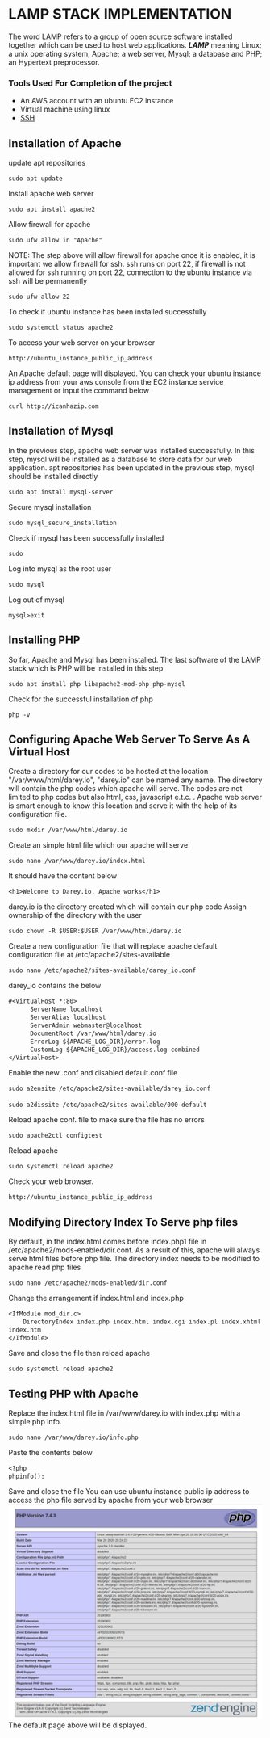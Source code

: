 # LAMP STACK IMPLEMENTATION
The word LAMP refers to a group of open source software installed together which can be used to host web applications.
***LAMP*** meaning Linux; a unix operating system, Apache; a web server, Mysql; a database and PHP; an Hypertext preprocessor.

### Tools Used For Completion of the project
- An AWS account with an ubuntu EC2 instance
- Virtual machine using linux
- [SSH](https://www.digitalocean.com/community/tutorials/how-to-set-up-ssh-keys-on-ubuntu-20-04)

## Installation of Apache
update apt repositories

    sudo apt update
Install apache web server

    sudo apt install apache2
Allow firewall for apache

    sudo ufw allow in "Apache"
NOTE: The step above will allow firewall for apache once it is enabled, it is important we allow firewall for ssh. ssh runs on port 22, if firewall is not allowed for ssh running on port 22, connection to the ubuntu instance via ssh will be permanently

    sudo ufw allow 22
    
To check if ubuntu instance has been installed successfully

    sudo systemctl status apache2

To access your web server on your browser

    http://ubuntu_instance_public_ip_address
An Apache default page will displayed. 
You can check your ubuntu instance ip address from your aws console from the EC2 instance service management or input the command below

    curl http://icanhazip.com

## Installation of Mysql

In the previous step, apache web server was installed successfully. In this step, mysql will be installed as a database to store data for our web application.
apt repositories has been updated in the previous step, mysql should be installed directly

    sudo apt install mysql-server
Secure mysql installation 

    sudo mysql_secure_installation
Check if mysql has been successfully installed

    sudo
Log into mysql as the root user

    sudo mysql
Log out of mysql

    mysql>exit

## Installing PHP

So far, Apache and Mysql has been installed. The last software of the LAMP stack which is PHP will be installed in this step

    sudo apt install php libapache2-mod-php php-mysql
Check for the successful installation of php

    php -v

## Configuring Apache Web Server To Serve As A Virtual Host 
Create a directory for our codes to be hosted at the location "/var/www/html/darey.io", "darey.io" can be named any name. The directory will contain the php codes which apache will serve. The codes are not limited to php codes but also html, css, javascript e.t.c. . Apache web server is smart enough to know this location and serve it with the help of its configuration file.

    sudo mkdir /var/www/html/darey.io
Create an simple html file which our apache will serve

    sudo nano /var/www/darey.io/index.html
It should have the content below


    <h1>Welcone to Darey.io, Apache works</h1>
darey.io is the directory created which will contain our php code
Assign ownership of the directory with the user

    sudo chown -R $USER:$USER /var/www/html/darey.io

Create a new configuration file that will replace apache default configuration file at /etc/apache2/sites-available

    sudo nano /etc/apache2/sites-available/darey_io.conf

darey_io contains the below

    #<VirtualHost *:80>
          ServerName localhost
          ServerAlias localhost
          ServerAdmin webmaster@localhost
          DocumentRoot /var/www/html/darey.io
          ErrorLog ${APACHE_LOG_DIR}/error.log
          CustomLog ${APACHE_LOG_DIR}/access.log combined
    </VirtualHost>

Enable the new .conf and disabled default.conf file

    sudo a2ensite /etc/apache2/sites-available/darey_io.conf

    sudo a2dissite /etc/apache2/sites-available/000-default
Reload apache conf. file to make sure the file has no errors

    sudo apache2ctl configtest

Reload apache 

    sudo systemctl reload apache2

Check your web browser.

    http://ubuntu_instance_public_ip_address

## Modifying Directory Index To Serve php files

By default, in the index.html comes before index.php1 file in /etc/apache2/mods-enabled/dir.conf. As a result of this, apache will always serve html files before php file. The directory index needs to be modified to apache read php files


    sudo nano /etc/apache2/mods-enabled/dir.conf
Change the arrangement if index.html and index.php

    <IfModule mod_dir.c>
        DirectoryIndex index.php index.html index.cgi index.pl index.xhtml index.htm
    </IfModule>
Save and close the file then reload apache

    sudo systemctl reload apache2

## Testing PHP with Apache 

Replace the index.html file in /var/www/darey.io with index.php with a simple php info.

    sudo nano /var/www/darey.io/info.php
Paste the contents below

    <?php
    phpinfo();
Save and close the file 
You can use ubuntu instance public ip address to access the php file served by apache from your web browser 
![php](images/phpinfo.png)
The default page above will be displayed.
